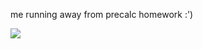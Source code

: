 <!-- <body style="background-color:#2A3F55;">
</body> -->
<title>c a r r o</title>

me running away from precalc homework :')

<img src="https://68.media.tumblr.com/tumblr_mdkoyttBGV1rgpyeqo1_500.gif">

